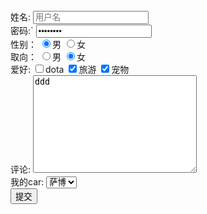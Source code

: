 <!DOCTYPE html>
<html lang="en">
<head>
    <meta charset="UTF-8">
    <meta name="viewport" content="width=device-width, initial-scale=1.0">
    <meta http-equiv="X-UA-Compatible" content="ie=edge">
    <title>Document</title>
</head>
<body>
    <form action="https://stevenchen7500.github.io/homework/" method="POST">
        <div class="username">
            <label for="username">姓名:</label>
            <input type="text" name="username" id="username" placeholder="用户名">
        </div>
        <div class="password">
            <label for="password">密码:</label>`
            <input type="password" name="password" id="password" value="12345678">
        </div>
    <div class="sex">
        <label for="">性别：</label>
        <input type="radio" name="sex" value="male"  checked="true">男
        <input type="radio" name="sex"  value="female"><label for="sex">女</label>        
    </div>
    <div class="sexy">
        <label for="">取向：</label>
            <input type="radio" name="sexy" value="love male" >男 
            <input type="radio" name="sexy"  value="love female"  checked="true">女      
    </div>
    <div class="hobby">
        <label for="">爱好:</label>
        <input type="checkbox" name="hobby" value="dota">dota
        <input type="checkbox" name="hobby" value="tarvel"checked>旅游
        <input type="checkbox" name="hobby" value="pet" checked>宠物
    </div>
    <div class="textarea">
        <label >评论:</label>
        <textarea name="textarea"  cols="30" rows="10">ddd</textarea>
    </div>
    <div class="selected">
        <label >我的car:</label>
        <select name="car" id="">
            <option value="萨博">萨博</option>
            <option value="大众">大众</option>
            <option value="奔驰">奔驰</option>
        </select>
    </div>
    <button>提交</button>
    </form>
</body>
</html>
